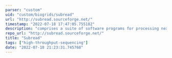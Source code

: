 ```yaml
---
parser: "custom"
uid: "custom/biogrids/subread"
url: "http://subread.sourceforge.net/"
timestamp: "2022-07-18 17:47:05.755182"
description: "comprises a suite of software programs for processing next-gen sequencing read data including - Subread: a general-purpose read aligner which can align both genomic DNA-seq and RNA-seq reads. It can also be used to discover genomic mutations including short indels and structural variants. - Subjunc: a read aligner developed for aligning RNA-seq reads and for the detection of exon-exon junctions. Gene fusion events can …"
repo_url: "http://subread.sourceforge.net/"
title: "Subread"
tags: ["high-throughput-sequencing"]
date: "2022-07-18 21:23:31.745768"
---
```

